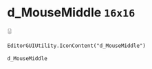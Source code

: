 # d_MouseMiddle `16x16`
<img src="/img/d_MouseMiddle.png" width=16 height=16>

``` CSharp
EditorGUIUtility.IconContent("d_MouseMiddle")
```
```
d_MouseMiddle
```
